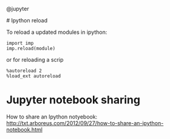 @jupyter

# Ipython reload

To reload a updated modules in ipython:

    import imp
    imp.reload(module)

or for reloading a scrip

    %autoreload 2
    %load_ext autoreload

# Jupyter notebook sharing

How to share an Ipython notyebook: http://txt.arboreus.com/2012/09/27/how-to-share-an-ipython-notebook.html 
